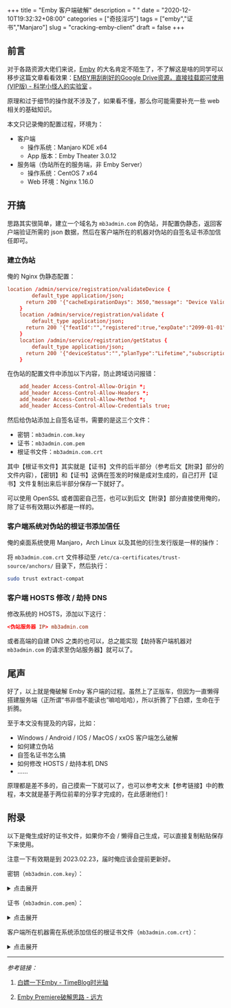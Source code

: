 +++
title = "Emby 客户端破解"
description = " "
date = "2020-12-10T19:32:32+08:00"
categories = ["奇技淫巧"]
tags = ["emby","证书","Manjaro"]
slug = "cracking-emby-client"
draft = false
+++

## 前言

对于各路资源大佬们来说，[Emby](https://emby.media/) 的大名肯定不陌生了，不了解这是啥的同学可以移步这篇文章看看效果：[EMBY用刮削好的Google Drive资源，直接挂载即可使用(VIP版) - 科学小怪人的实验室](https://blog.vwert.com/CloudStorage/Emby-GoogleDrive.html) 。

原理和过于细节的操作就不涉及了，如果看不懂，那么你可能需要补充一些 web 相关的基础知识。

本文只记录俺的配置过程，环境为：

- 客户端
    - 操作系统：Manjaro KDE x64
    - App 版本：Emby Theater 3.0.12
- 服务端（伪站所在的服务端，非 Emby Server）
    - 操作系统：CentOS 7 x64
    - Web 环境：Nginx 1.16.0

## 开搞

思路其实很简单，建立一个域名为 `mb3admin.com` 的伪站，并配置伪静态，返回客户端验证所需的 json 数据，然后在客户端所在的机器对伪站的自签名证书添加信任即可。

### 建立伪站

俺的 Nginx 伪静态配置：

```conf
location /admin/service/registration/validateDevice {
	    default_type application/json;
	  return 200 '{"cacheExpirationDays": 3650,"message": "Device Valid","resultCode": "GOOD"}';
	}
	location /admin/service/registration/validate {
	    default_type application/json;
	  return 200 '{"featId":"","registered":true,"expDate":"2099-01-01","key":""}';
	}
	location /admin/service/registration/getStatus {
	    default_type application/json;
	  return 200 '{"deviceStatus":"","planType":"Lifetime","subscriptions":{}}';
	}
```

在伪站的配置文件中添加以下内容，防止跨域访问报错：

```conf
    add_header Access-Control-Allow-Origin *;
    add_header Access-Control-Allow-Headers *;
    add_header Access-Control-Allow-Method *;
    add_header Access-Control-Allow-Credentials true;
```

然后给伪站添加上自签名证书，需要的是这三个文件：

- 密钥：`mb3admin.com.key`
- 证书：`mb3admin.com.pem`
- 根证书文件：`mb3admin.com.crt`

其中【根证书文件】其实就是【证书】文件的后半部分（参考后文【附录】部分的文件内容），【密钥】和【证书】这俩在签发的时候是成对生成的，自己打开【证书】文件复制出来后半部分保存一下就好了。

可以使用 OpenSSL 或者国密自己签，也可以到后文【附录】部分直接使用俺的，除了证书有效期以外都是一样的。

### 客户端系统对伪站的根证书添加信任

俺的桌面系统使用 Manjaro，Arch Linux 以及其他的衍生发行版是一样的操作：

将 `mb3admin.com.crt` 文件移动至 `/etc/ca-certificates/trust-source/anchors/` 目录下，然后执行：

```bash
sudo trust extract-compat
```

### 客户端 HOSTS 修改 / 劫持 DNS

修改系统的 HOSTS，添加以下这行：

```conf
<伪站服务器 IP> mb3admin.com
```

或者高端的自建 DNS 之类的也可以，总之能实现【劫持客户端机器对 `mb3admin.com` 的请求至伪站服务器】就可以了。

## 尾声

好了，以上就是俺破解 Emby 客户端的过程。虽然上了正版车，但因为一直懒得搭建服务端（正所谓“书非借不能读也”嘛哈哈哈），所以折腾了下白嫖，生命在于折腾。

至于本文没有提及的内容，比如：

- Windows / Android / IOS / MacOS / xxOS 客户端怎么破解
- 如何建立伪站
- 自签名证书怎么搞
- 如何修改 HOSTS / 劫持本机 DNS
- ……

原理都是差不多的，自己摸索一下就可以了，也可以参考文末【参考链接】中的教程，本文就是基于两位前辈的分享才完成的，在此感谢他们！
## 附录

以下是俺生成好的证书文件，如果你不会 / 懒得自己生成，可以直接复制粘贴保存下来使用。

注意一下有效期是到 2023.02.23，届时俺应该会提前更新好。

密钥（`mb3admin.com.key`）：
<details>
    <summary>点击展开</summary>

```
-----BEGIN RSA PRIVATE KEY-----
MIIEpQIBAAKCAQEAyE3Smwqo9E6CbAyN8zLOh44/6/YhBSafpDZbt9LfYl5fV2Qd
6m/pFPyXhJwcLuLB1BCEbCDYjEfq+HVcVV28nioUHyQJ6Uw2rViNNEeL3BHkgJJ4
cGzdSG9JPuuvIWc5b2P7NDhishzmhf23ZsuEHmW/3LXnlxtxFK0ZVW81gcxcgMGK
LwdYMo48+DAEmBaJ/SWeH7yEd2n/1i/75V366CkY3Mx7GDKXl7OL+kll8lssKSC/
OC/aZ/kV9ubUPD6gqjhP7qnm6J/UOVFbjNTvcd+ANZbqg1YMIU6bDruWQ9QGgd28
onlGj1JuCuXBDZIFCABkQnRE7J6Jmnj65bRVIwIDAQABAoIBAQCvxIKr5JXQFFik
QfwKTionj68N+2SMZZEvAzhGvbeiVVfqkwMhZuSsst6u0mJ0zizyTzA0xjngF3fc
YPgOPPw3+oq/rNs5qtRMFumJ18Kl8dmG7YDcfttLJcSrfxul/zPKSHz2HQiWbX/o
UnSusqYUGotbPRCla8I2N5OEgdr9MuxOZmjNiNQzcUNb11phv8L20nDfQ0KJ6FEI
Db2ktIy7hY/5z8HF6QD6azm70TernUPLsXAsnuePSV0roPbRcYWZUqGAH2RvPD/T
aG09zOLVYyZaXbnaEKL0gQvhV6W2sJx5785xzyR8Y9F+0SaijK3QBe0ZI5COdcYK
GfNkWQ+RAoGBAP6YsLC1pxKN0v2sRmKZxQjlgev+dBVlDovdQvRTDdcSgDzELfv2
+s2YfGKtb9QcvEMZnWn0rb66Ccca7yrRV7SvJMvJrV+8d1RoO7CeoPtXEWJtQWoM
XRMsovL8A3vlXaor9+UirATchNWGyNGaUyZ4BmB60rP3LUbVCpmb/5MJAoGBAMlo
go/EThI1vHoL8jkgBRZH76g9el8V8Pp426AqizataZj76alhVWMt5a9tbjKnWjV7
1rNvN4lCtmBGAWZOKEc4DA5ptFFwvA+fjCd7V0XvW9o/NLTxspXsUKqoXvrPm8m4
IJc3l32Ji6OEbRvgk7DPu1nMw+JQWDXLtA6K4xXLAoGBALc7r1bOtfq9hc+6cEHA
h7VacIIndOZ8/9YbnXd4WuqiTxbs3meMHn9fso3WYziWocvtIITEa1NsU2Mv+Fep
qOTKdMISWSwg2QUvq133HMcnp8Rd+4lWcpo9Mt2MEPnXXuz9jgEkTgeFqjh/NALe
fd+e3IANhZ2uVLC43VMmme75AoGBAMOjzQ8xtFRj9kznRcbPn6FhBx75eODcQ1RK
CayvJsNZ93UvXm21qmfIsY+SULTLcwj43jk2E1A1iUpDNiDWUrG7c5qcexeQ1lym
slG3sbKxKxv4wY3yKXMQNdtP6dLfz4hGXwIEchbzgLy5afLmVxAs+OPlz3EKcmTv
Flv59VO5AoGAa4FY+IQQ7qjisOCgdZAI4pw56Fn3PoIRDGtsUYmh9xFVvOjmaTQK
VilPn6PmjK+IyLJ9f4POyd/8yY059M44pKWTc0s70Y2qe6zLFTrtoXo+IZwTOuSx
GrfLpE7j4ct1IgpkOlpj6k6JnqPAfvdEp6Sja910FT4a8amV/309y1E=
-----END RSA PRIVATE KEY-----
```

</details>

证书（`mb3admin.com.pem`）：

<details>
    <summary>点击展开</summary>

```
-----BEGIN CERTIFICATE-----
MIIEIjCCAwqgAwIBAgIJAL0OjFdDMHPyMA0GCSqGSIb3DQEBCwUAMGgxCzAJBgNV
BAYTAkNOMRAwDgYDVQQIDAdCZWlqaW5nMRAwDgYDVQQHDAdIYWlEaWFuMRMwEQYD
VQQKDApHTUNlcnQub3JnMSAwHgYDVQQDDBdHTUNlcnQgUlNBIFJvb3QgQ0EgLSAw
MTAeFw0yMDExMjExMDQ2NDVaFw0yMzAyMjMxMDQ2NDVaMGIxCzAJBgNVBAYTAkpQ
MQ4wDAYDVQQIDAVKYXBhbjEOMAwGA1UEBwwFSmFwYW4xDTALBgNVBAoMBEVtYnkx
DTALBgNVBAsMBEVtYnkxFTATBgNVBAMMDG1iM2FkbWluLmNvbTCCASIwDQYJKoZI
hvcNAQEBBQADggEPADCCAQoCggEBAMhN0psKqPROgmwMjfMyzoeOP+v2IQUmn6Q2
W7fS32JeX1dkHepv6RT8l4ScHC7iwdQQhGwg2IxH6vh1XFVdvJ4qFB8kCelMNq1Y
jTRHi9wR5ICSeHBs3UhvST7rryFnOW9j+zQ4YrIc5oX9t2bLhB5lv9y155cbcRSt
GVVvNYHMXIDBii8HWDKOPPgwBJgWif0lnh+8hHdp/9Yv++Vd+ugpGNzMexgyl5ez
i/pJZfJbLCkgvzgv2mf5Ffbm1Dw+oKo4T+6p5uif1DlRW4zU73HfgDWW6oNWDCFO
mw67lkPUBoHdvKJ5Ro9SbgrlwQ2SBQgAZEJ0ROyeiZp4+uW0VSMCAwEAAaOB1DCB
0TAMBgNVHRMBAf8EAjAAMAsGA1UdDwQEAwIEsDAdBgNVHSUEFjAUBggrBgEFBQcD
AQYIKwYBBQUHAwIwLAYJYIZIAYb4QgENBB8WHUdNQ2VydC5vcmcgU2lnbmVkIENl
cnRpZmljYXRlMB0GA1UdDgQWBBS9Uwqitf5yOxXykkuecQlXXfn1GzAfBgNVHSME
GDAWgBSaJ+ucgJPLDenDPdFqehzisZ846TAnBgNVHREEIDAeggxtYjNhZG1pbi5j
b22CDioubWIzYWRtaW4uY29tMA0GCSqGSIb3DQEBCwUAA4IBAQAEElFv/yf6r5bj
6BECB6JwU8nEUIou1uRjA/AyxG3w2ssvAwGdMaZIfZ1DS0yZ1Aa9BYOmvpLo1AmX
bZvQQlT5McAMiAKXWN8wmsY90ImfjlZsWgzs+nuf6uP1oUzh6o+W33PSNJrFZ3J4
rcHDipAwi39Oi2UpkWcIsE0Hg9eDirjEdJhsPlVBgJPa2+YqizyrGuQwlvGtXs0a
+Db91zxM5Iht/+rpogE7WTdhGu3hDpUgnbwjGvE9dQg6DsdXov+6RrNIKYXoWIe6
YqG2w/ACjUrVf/G3V0hFO+0I+bRYmuiZEdJhquAAZTCQ3CoAhSaIdKG192iX0+7q
fJ0fVH+u
-----END CERTIFICATE-----
-----BEGIN CERTIFICATE-----
MIIDsDCCApigAwIBAgIJAMjrH5w5KmnFMA0GCSqGSIb3DQEBCwUAMGgxCzAJBgNV
BAYTAkNOMRAwDgYDVQQIDAdCZWlqaW5nMRAwDgYDVQQHDAdIYWlEaWFuMRMwEQYD
VQQKDApHTUNlcnQub3JnMSAwHgYDVQQDDBdHTUNlcnQgUlNBIFJvb3QgQ0EgLSAw
MTAeFw0xOTEwMjQxMjM3NDRaFw0zOTA3MTExMjM3NDRaMGgxCzAJBgNVBAYTAkNO
MRAwDgYDVQQIDAdCZWlqaW5nMRAwDgYDVQQHDAdIYWlEaWFuMRMwEQYDVQQKDApH
TUNlcnQub3JnMSAwHgYDVQQDDBdHTUNlcnQgUlNBIFJvb3QgQ0EgLSAwMTCCASIw
DQYJKoZIhvcNAQEBBQADggEPADCCAQoCggEBANCpZk/j4CIM2o2IiZHTsQA10LTN
fD/dV//kyn9QXQwpRpcgTLuYassucaDSvkS56+p7jRKMgD9ZnE4QNf3Ay/UEACYG
UH7OubZtigxJpLjS69dHfy3yqt8GSOKsfFu6VZ//QphFGw4NkkCYngOuxhmV7WU0
xNasollGGuzjBmp46/bev8aomkI33OxSXWna3oCn3BSScgkoyWJTNN1+EwCZANO3
FeKUyPMGOhi49QlV4OyUgCfGlFqhAGZAT/PMo8oPwwmyHrlyn+jqin7+qKVF9loc
Nle9YyBi7eZkDbSoAUOg2WFaDDRrPhUnNU+l2TqCP+uCgyxU74Lphj00v00CAwEA
AaNdMFswHQYDVR0OBBYEFJon65yAk8sN6cM90Wp6HOKxnzjpMB8GA1UdIwQYMBaA
FJon65yAk8sN6cM90Wp6HOKxnzjpMAwGA1UdEwQFMAMBAf8wCwYDVR0PBAQDAgEG
MA0GCSqGSIb3DQEBCwUAA4IBAQBcoJlabv5wgUj6tgbb3gUVYHKlQWr2aaPWg1Vs
ru5ExyPcEhyQ2XM5AdnOMjKiTikyPYwk1/K1tJSNN5AmCfdofWr4m074s+Rf/i+h
dBuh2vjZee9L/NV2ZRcxpwp9e561+JBXoHvZ0JHDBGQ0WYsJ+m9fRxCR12oIVWWv
SAjbyetRRO+oTvi3dX2OQUgJhflS4/cxQblYxgL5nMIa+MVamXUNNfwEk3TZh4K/
NgtQY5KraEUU7bCkbbKdX2r+njobTQpbBV8uZ/JwsNghx4gfB+3QrteVfceQ+ip+
CpEU9X3JD9WkxEVFKBa0Q+TllSny07of0cWmRuwZlLUruBJD
-----END CERTIFICATE-----
```

</details>

客户端所在机器需在系统添加信任的根证书文件（`mb3admin.com.crt`）：

<details>
    <summary>点击展开</summary>

```
-----BEGIN CERTIFICATE-----
MIIDsDCCApigAwIBAgIJAMjrH5w5KmnFMA0GCSqGSIb3DQEBCwUAMGgxCzAJBgNV
BAYTAkNOMRAwDgYDVQQIDAdCZWlqaW5nMRAwDgYDVQQHDAdIYWlEaWFuMRMwEQYD
VQQKDApHTUNlcnQub3JnMSAwHgYDVQQDDBdHTUNlcnQgUlNBIFJvb3QgQ0EgLSAw
MTAeFw0xOTEwMjQxMjM3NDRaFw0zOTA3MTExMjM3NDRaMGgxCzAJBgNVBAYTAkNO
MRAwDgYDVQQIDAdCZWlqaW5nMRAwDgYDVQQHDAdIYWlEaWFuMRMwEQYDVQQKDApH
TUNlcnQub3JnMSAwHgYDVQQDDBdHTUNlcnQgUlNBIFJvb3QgQ0EgLSAwMTCCASIw
DQYJKoZIhvcNAQEBBQADggEPADCCAQoCggEBANCpZk/j4CIM2o2IiZHTsQA10LTN
fD/dV//kyn9QXQwpRpcgTLuYassucaDSvkS56+p7jRKMgD9ZnE4QNf3Ay/UEACYG
UH7OubZtigxJpLjS69dHfy3yqt8GSOKsfFu6VZ//QphFGw4NkkCYngOuxhmV7WU0
xNasollGGuzjBmp46/bev8aomkI33OxSXWna3oCn3BSScgkoyWJTNN1+EwCZANO3
FeKUyPMGOhi49QlV4OyUgCfGlFqhAGZAT/PMo8oPwwmyHrlyn+jqin7+qKVF9loc
Nle9YyBi7eZkDbSoAUOg2WFaDDRrPhUnNU+l2TqCP+uCgyxU74Lphj00v00CAwEA
AaNdMFswHQYDVR0OBBYEFJon65yAk8sN6cM90Wp6HOKxnzjpMB8GA1UdIwQYMBaA
FJon65yAk8sN6cM90Wp6HOKxnzjpMAwGA1UdEwQFMAMBAf8wCwYDVR0PBAQDAgEG
MA0GCSqGSIb3DQEBCwUAA4IBAQBcoJlabv5wgUj6tgbb3gUVYHKlQWr2aaPWg1Vs
ru5ExyPcEhyQ2XM5AdnOMjKiTikyPYwk1/K1tJSNN5AmCfdofWr4m074s+Rf/i+h
dBuh2vjZee9L/NV2ZRcxpwp9e561+JBXoHvZ0JHDBGQ0WYsJ+m9fRxCR12oIVWWv
SAjbyetRRO+oTvi3dX2OQUgJhflS4/cxQblYxgL5nMIa+MVamXUNNfwEk3TZh4K/
NgtQY5KraEUU7bCkbbKdX2r+njobTQpbBV8uZ/JwsNghx4gfB+3QrteVfceQ+ip+
CpEU9X3JD9WkxEVFKBa0Q+TllSny07of0cWmRuwZlLUruBJD
-----END CERTIFICATE-----
```

</details>

---

*参考链接：*

1. [白嫖一下Emby - TimeBlog时光轴](https://imrbq.cn/exp/emby_hack.html)

2. [Emby Premiere破解思路 - 远方](http://yuanfangblog.xyz/technology/159.html)